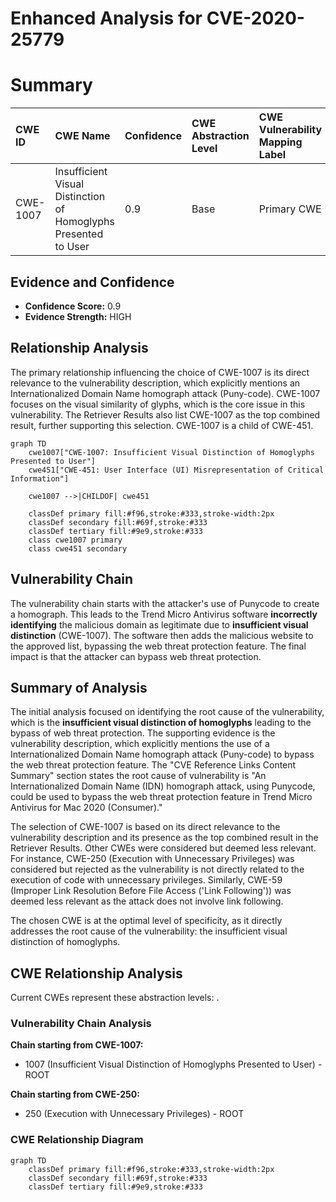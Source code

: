 # Enhanced Analysis for CVE-2020-25779

# Summary
| CWE ID    | CWE Name                                                       | Confidence | CWE Abstraction Level | CWE Vulnerability Mapping Label | CWE-Vulnerability Mapping Notes |
| :--------- | :------------------------------------------------------------- | :--------- | :---------------------- | :------------------------------ | :------------------------------ |
| CWE-1007  | Insufficient Visual Distinction of Homoglyphs Presented to User | 0.9        | Base                    | Primary CWE                     | Allowed                       |

## Evidence and Confidence

*   **Confidence Score:** 0.9
*   **Evidence Strength:** HIGH

## Relationship Analysis

The primary relationship influencing the choice of CWE-1007 is its direct relevance to the vulnerability description, which explicitly mentions an Internationalized Domain Name homograph attack (Puny-code). CWE-1007 focuses on the visual similarity of glyphs, which is the core issue in this vulnerability. The Retriever Results also list CWE-1007 as the top combined result, further supporting this selection. CWE-1007 is a child of CWE-451.

```mermaid
graph TD
    cwe1007["CWE-1007: Insufficient Visual Distinction of Homoglyphs Presented to User"]
    cwe451["CWE-451: User Interface (UI) Misrepresentation of Critical Information"]

    cwe1007 -->|CHILDOF| cwe451

    classDef primary fill:#f96,stroke:#333,stroke-width:2px
    classDef secondary fill:#69f,stroke:#333
    classDef tertiary fill:#9e9,stroke:#333
    class cwe1007 primary
    class cwe451 secondary
```

## Vulnerability Chain

The vulnerability chain starts with the attacker's use of Punycode to create a homograph. This leads to the Trend Micro Antivirus software **incorrectly identifying** the malicious domain as legitimate due to **insufficient visual distinction** (CWE-1007). The software then adds the malicious website to the approved list, bypassing the web threat protection feature. The final impact is that the attacker can bypass web threat protection.

## Summary of Analysis

The initial analysis focused on identifying the root cause of the vulnerability, which is the **insufficient visual distinction of homoglyphs** leading to the bypass of web threat protection. The supporting evidence is the vulnerability description, which explicitly mentions the use of a Internationalized Domain Name homograph attack (Puny-code) to bypass the web threat protection feature. The "CVE Reference Links Content Summary" section states the root cause of vulnerability is "An Internationalized Domain Name (IDN) homograph attack, using Punycode, could be used to bypass the web threat protection feature in Trend Micro Antivirus for Mac 2020 (Consumer)."

The selection of CWE-1007 is based on its direct relevance to the vulnerability description and its presence as the top combined result in the Retriever Results. Other CWEs were considered but deemed less relevant. For instance, CWE-250 (Execution with Unnecessary Privileges) was considered but rejected as the vulnerability is not directly related to the execution of code with unnecessary privileges. Similarly, CWE-59 (Improper Link Resolution Before File Access ('Link Following')) was deemed less relevant as the attack does not involve link following.

The chosen CWE is at the optimal level of specificity, as it directly addresses the root cause of the vulnerability: the insufficient visual distinction of homoglyphs.


## CWE Relationship Analysis

Current CWEs represent these abstraction levels: .


### Vulnerability Chain Analysis

**Chain starting from CWE-1007:**
- 1007 (Insufficient Visual Distinction of Homoglyphs Presented to User) - ROOT


**Chain starting from CWE-250:**
- 250 (Execution with Unnecessary Privileges) - ROOT



### CWE Relationship Diagram

```mermaid
graph TD
    classDef primary fill:#f96,stroke:#333,stroke-width:2px
    classDef secondary fill:#69f,stroke:#333
    classDef tertiary fill:#9e9,stroke:#333
```